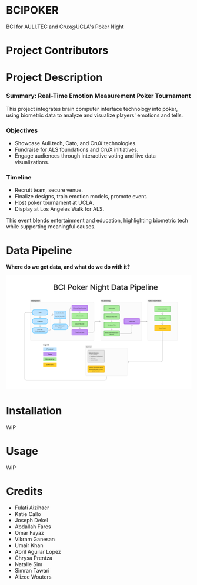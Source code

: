 # BCIPOKER

BCI for AULI.TEC and Crux@UCLA's Poker Night

# Project Contributors 

# Project Description

### Summary: Real-Time Emotion Measurement Poker Tournament  

This project integrates brain computer interface technology into poker, using biometric data to analyze and visualize players' emotions and tells.

### Objectives  
- Showcase Auli.tech, Cato, and CruX technologies.  
- Fundraise for ALS foundations and CruX initiatives.  
- Engage audiences through interactive voting and live data visualizations.  

### Timeline  
- Recruit team, secure venue.  
- Finalize designs, train emotion models, promote event.  
- Host poker tournament at UCLA.  
- Display at Los Angeles Walk for ALS.  

This event blends entertainment and education, highlighting biometric tech while supporting meaningful causes.

# Data Pipeline

**Where do we get data, and what do we do with it?**

![Whoops! Should be the data pipeline here](data-pipeline-v1.png)


# Installation

WIP 

# Usage 

WIP

# Credits 

- Fulati Aizihaer
- Katie Callo
- Joseph Dekel
- Abdallah Fares
- Omar Fayaz
- Vikram Ganesan
- Umair Khan
- Abril Aguilar Lopez
- Chrysa Prentza
- Natalie Sim
- Simran Tawari
- Alizee Wouters 
